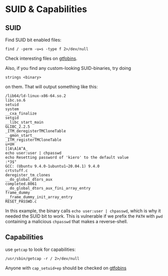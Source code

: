 # SUID & Capabilities

## SUID
Find SUID bit enabled files:

```
find / -perm -u=s -type f 2>/dev/null
```
Check interesting files on [gtfobins](https://gtfobins.github.io/).

Also, if you find any custom-looking SUID-binaries, try doing
```
strings <binary>
```
on them.
That will output something like this:

```
/lib64/ld-linux-x86-64.so.2
libc.so.6
setuid
system
__cxa_finalize
setgid
__libc_start_main
GLIBC_2.2.5
_ITM_deregisterTMCloneTable
__gmon_start__
_ITM_registerTMCloneTable
u+UH
[]A\A]A^A_
echo user:user | chpasswd
echo Resetting password of 'kiero' to the default value
:*3$"
GCC: (Ubuntu 9.4.0-1ubuntu1~20.04.1) 9.4.0
crtstuff.c
deregister_tm_clones
__do_global_dtors_aux
completed.8061
__do_global_dtors_aux_fini_array_entry
frame_dummy
__frame_dummy_init_array_entry
RESET_PASSWD.c
```

In this example, the binary calls `echo user:user | chpasswd`, which is why it needed the SUID bit to work.
This is vulnerable if we prefix the `PATH` with `pwd` containing a malicious `chpasswd` that makes a reverse-shell.

## Capabilities

use `getcap` to look for capabilities:

```
/usr/sbin/getcap -r / 2>/dev/null
```

Anyone with `cap_setuid+ep` should be checked on [gtfobins](https://gtfobins.github.io/)


